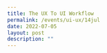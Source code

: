```yaml
---
title: The UX To UI Workflow
permalink: /events/ui-ux/14jul
date: 2022-07-05
layout: post
description: ""
---
```


